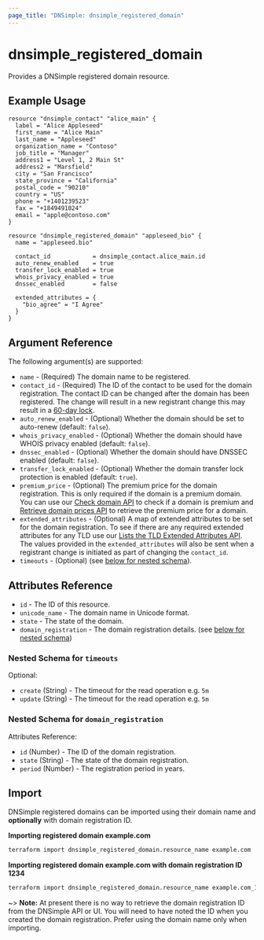 ```yaml
---
page_title: "DNSimple: dnsimple_registered_domain"
---
```


# dnsimple\_registered\_domain

Provides a DNSimple registered domain resource.

## Example Usage

```hcl
resource "dnsimple_contact" "alice_main" {
  label = "Alice Appleseed"
  first_name = "Alice Main"
  last_name = "Appleseed"
  organization_name = "Contoso"
  job_title = "Manager"
  address1 = "Level 1, 2 Main St"
  address2 = "Marsfield"
  city = "San Francisco"
  state_province = "California"
  postal_code = "90210"
  country = "US"
  phone = "+1401239523"
  fax = "+1849491024"
  email = "apple@contoso.com"
}

resource "dnsimple_registered_domain" "appleseed_bio" {
  name = "appleseed.bio"

  contact_id            = dnsimple_contact.alice_main.id
  auto_renew_enabled    = true
  transfer_lock_enabled = true
  whois_privacy_enabled = true
  dnssec_enabled        = false

  extended_attributes = {
    "bio_agree" = "I Agree"
  }
}
```

## Argument Reference

The following argument(s) are supported:

* `name` - (Required) The domain name to be registered.
* `contact_id` - (Required) The ID of the contact to be used for the domain registration. The contact ID can be changed after the domain has been registered. The change will result in a new registrant change this may result in a [60-day lock](https://support.dnsimple.com/articles/icann-60-day-lock-registrant-change/).
* `auto_renew_enabled` - (Optional) Whether the domain should be set to auto-renew (default: `false`).
* `whois_privacy_enabled` - (Optional) Whether the domain should have WHOIS privacy enabled (default: `false`).
* `dnssec_enabled` - (Optional) Whether the domain should have DNSSEC enabled (default: `false`).
* `transfer_lock_enabled` - (Optional) Whether the domain transfer lock protection is enabled (default: `true`).
* `premium_price` - (Optional) The premium price for the domain registration. This is only required if the domain is a premium domain. You can use our [Check domain API](https://developer.dnsimple.com/v2/registrar/#checkDomain) to check if a domain is premium and [Retrieve domain prices API](https://developer.dnsimple.com/v2/registrar/#getDomainPrices) to retrieve the premium price for a domain.
* `extended_attributes` - (Optional) A map of extended attributes to be set for the domain registration. To see if there are any required extended attributes for any TLD use our [Lists the TLD Extended Attributes API](https://developer.dnsimple.com/v2/tlds/#getTldExtendedAttributes). The values provided in the `extended_attributes` will also be sent when a registrant change is initiated as part of changing the `contact_id`.
* `timeouts` - (Optional) (see [below for nested schema](#nested-schema-for-timeouts)).

## Attributes Reference

- `id` - The ID of this resource.
- `unicode_name` - The domain name in Unicode format.
- `state` - The state of the domain.
- `domain_registration` - The domain registration details. (see [below for nested schema](#nested-schema-for-domain_registration))

### Nested Schema for `timeouts`

Optional:

- `create` (String) - The timeout for the read operation e.g. `5m`
- `update` (String) - The timeout for the read operation e.g. `5m`

### Nested Schema for `domain_registration`

Attributes Reference:

- `id` (Number) - The ID of the domain registration.
- `state` (String) - The state of the domain registration.
- `period` (Number) - The registration period in years.

## Import

DNSimple registered domains can be imported using their domain name and **optionally** with domain registration ID.

**Importing registered domain example.com**

```bash
terraform import dnsimple_registered_domain.resource_name example.com
```

**Importing registered domain example.com with domain registration ID 1234**

```bash
terraform import dnsimple_registered_domain.resource_name example.com_1234
```

~> **Note:** At present there is no way to retrieve the domain registration ID from the DNSimple API or UI. You will need to have noted the ID when you created the domain registration. Prefer using the domain name only when importing.
